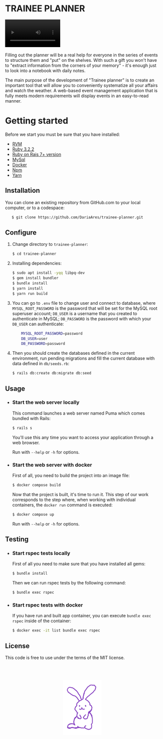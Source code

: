 # TRAINEE PLANNER
<p> <video src='[your URL here](https://github.com/DariaAres/trainee-planner/assets/120682364/04ab7923-ee86-431f-9258-7d444b9f7fe7)' width=180/>
<br>
 The current development of technology makes it possible to solve absolutely unlimited range of tasks. Every day we exchange information of all kinds, but at this time the modern world is characterized by its oversaturation. Therefore, the received information volume for the day and the plan for the near future can not always "fit" in the head. In the case when there is a lot of incoming information, there is nothing more reasonable than to keep a planner.

 Filling out the planner will be a real help for everyone in the series of events to structure them and "put" on the shelves. With such a gift you won't have to "extract information from the corners of your memory" - it's enough just to look into a notebook with daily notes.

 The main purpose of the development of "Trainee planner" is to create an important tool that will allow you to conveniently systematize all your affairs and watch the weather. A web-based event management application that is fully meets modern requirements will display events in an easy-to-read manner.


# Getting started

Before we start you must be sure that you have installed:

- [RVM](http://rvm.io/rvm/install)
- [Ruby 3.2.2](https://gist.github.com/pboksz/4649025)
- [Ruby on Rais 7+ version](https://guides.rubyonrails.org/v5.1/getting_started.html)
- [MySql](https://dev.mysql.com/doc/mysql-installation-excerpt/5.7/en/)
- [Docker](https://docs.docker.com/engine/install/)
- [Npm](https://docs.npmjs.com/downloading-and-installing-node-js-and-npm)
- [Yarn](https://classic.yarnpkg.com/lang/en/docs/install/#debian-stablehttps://classic.yarnpkg.com/lang/en/docs/install/#debian-stable)

## Installation
You can clone an existing repository from GitHub.com to your local computer, or to a codespace:

```sh
   $ git clone https://github.com/DariaAres/trainee-planner.git
```

## Configure

1. Change directory to `trainee-planner`:

    ```sh
    $ cd trainee-planner
    ```

1. Installing dependencies:

    ```sh
    $ sudo apt install -yqq libpq-dev
    $ gem install bundler
    $ bundle install
    $ yarn install
    $ yarn run build
    ```

1. You can go to `.env` file to change user and connect to database, where `MYSQL_ROOT_PASSWORD` is the password that will be set for the MySQL root superuser account; `DB_USER` is a username that you created to authenticate in MySQL; `DB_PASSWORD` is the password with which your `DB_USER` can authenticate:

    ```sh
        MYSQL_ROOT_PASSWORD=password
        DB_USER=user
        DB_PASSWORD=password
    ```

1. Then you should create the databases defined in the current environment, run pending migrations and fill the current database with data defined in `db/seeds.rb`:

    ```sh
    $ rails db:create db:migrate db:seed
    ```

## Usage

- ### Start the web server locally

    This command launches a web server named Puma which comes bundled with Rails:

    ```sh
    $ rails s
    ```
    You'll use this any time you want to access your application through a web browser.

    Run with `--help` or `-h` for options.

- ### Start the web server with docker
    First of all, you need to build the project into an image file:

    ```sh
    $ docker compose build
    ```

    Now that the project is built, it's time to run it. This step of our work corresponds to the step where, when working with individual containers, the `docker run` command is executed:

    ```sh
    $ docker compose up
    ```
    Run with `--help` or `-h` for options.

## Testing

- ### Start rspec tests locally

    First of all you need to make sure that you have installed all gems:

    ```sh
    $ bundle install
    ```

    Then we can run rspec tests by the following command:

    ```sh
    $ bundle exec rspec
    ```

- ### Start rspec tests with docker

    If you have run and built app container, you can execute `bundle exec rspec` inside of the container:

    ```sh
    $ docker exec -it list bundle exec rspec
    ```

## License

This code is free to use under the terms of the MIT license.
    <br>
    <br>
    <br>
    <br>
    <p align="center"><img src="./readme_img/bunny7.png" alt="Trainee planner"></p>


